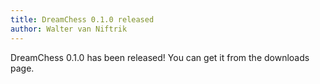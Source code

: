 ```yaml
---
title: DreamChess 0.1.0 released
author: Walter van Niftrik
---
```

DreamChess 0.1.0 has been released! You can get it from the downloads page.
